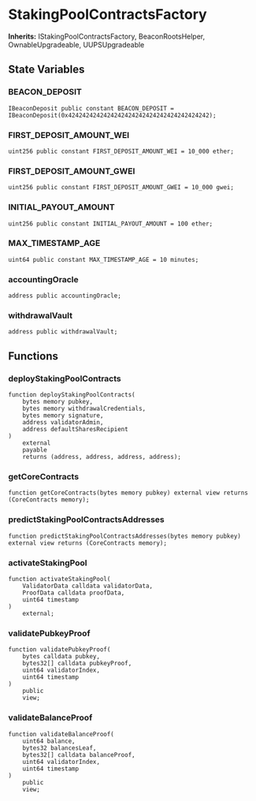 # StakingPoolContractsFactory

<script setup>
  import config from '@berachain/config/constants.json';
</script>

<template v-if="config.contracts.stakingPools.stakingPoolContractsFactory['mainnet-address']">
> <small><a target="_blank" :href="config.mainnet.dapps.berascan.url + 'address/' + config.contracts.stakingPools.stakingPoolContractsFactory['mainnet-address']">{{config.contracts.stakingPools.stakingPoolContractsFactory['mainnet-address']}}</a><span v-if="config.contracts.stakingPools.stakingPoolContractsFactory.abi">&nbsp;|&nbsp;<a target="_blank" :href="config.contracts.stakingPools.stakingPoolContractsFactory.abi">ABI JSON</a></span></small>
</template>

**Inherits:**
IStakingPoolContractsFactory, BeaconRootsHelper, OwnableUpgradeable, UUPSUpgradeable

## State Variables

### BEACON_DEPOSIT

```solidity
IBeaconDeposit public constant BEACON_DEPOSIT = IBeaconDeposit(0x4242424242424242424242424242424242424242);
```

### FIRST_DEPOSIT_AMOUNT_WEI

```solidity
uint256 public constant FIRST_DEPOSIT_AMOUNT_WEI = 10_000 ether;
```

### FIRST_DEPOSIT_AMOUNT_GWEI

```solidity
uint256 public constant FIRST_DEPOSIT_AMOUNT_GWEI = 10_000 gwei;
```

### INITIAL_PAYOUT_AMOUNT

```solidity
uint256 public constant INITIAL_PAYOUT_AMOUNT = 100 ether;
```

### MAX_TIMESTAMP_AGE

```solidity
uint64 public constant MAX_TIMESTAMP_AGE = 10 minutes;
```

### accountingOracle

```solidity
address public accountingOracle;
```

### withdrawalVault

```solidity
address public withdrawalVault;
```

## Functions

### deployStakingPoolContracts

```solidity
function deployStakingPoolContracts(
    bytes memory pubkey,
    bytes memory withdrawalCredentials,
    bytes memory signature,
    address validatorAdmin,
    address defaultSharesRecipient
)
    external
    payable
    returns (address, address, address, address);
```

### getCoreContracts

```solidity
function getCoreContracts(bytes memory pubkey) external view returns (CoreContracts memory);
```

### predictStakingPoolContractsAddresses

```solidity
function predictStakingPoolContractsAddresses(bytes memory pubkey) external view returns (CoreContracts memory);
```

### activateStakingPool

```solidity
function activateStakingPool(
    ValidatorData calldata validatorData,
    ProofData calldata proofData,
    uint64 timestamp
)
    external;
```

### validatePubkeyProof

```solidity
function validatePubkeyProof(
    bytes calldata pubkey,
    bytes32[] calldata pubkeyProof,
    uint64 validatorIndex,
    uint64 timestamp
)
    public
    view;
```

### validateBalanceProof

```solidity
function validateBalanceProof(
    uint64 balance,
    bytes32 balancesLeaf,
    bytes32[] calldata balanceProof,
    uint64 validatorIndex,
    uint64 timestamp
)
    public
    view;
```


